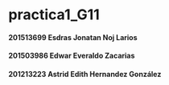 # practica1_G11
#### 201513699 Esdras Jonatan Noj Larios
#### 201503986 Edwar Everaldo Zacarias
#### 201213223 Astrid Edith Hernandez González 